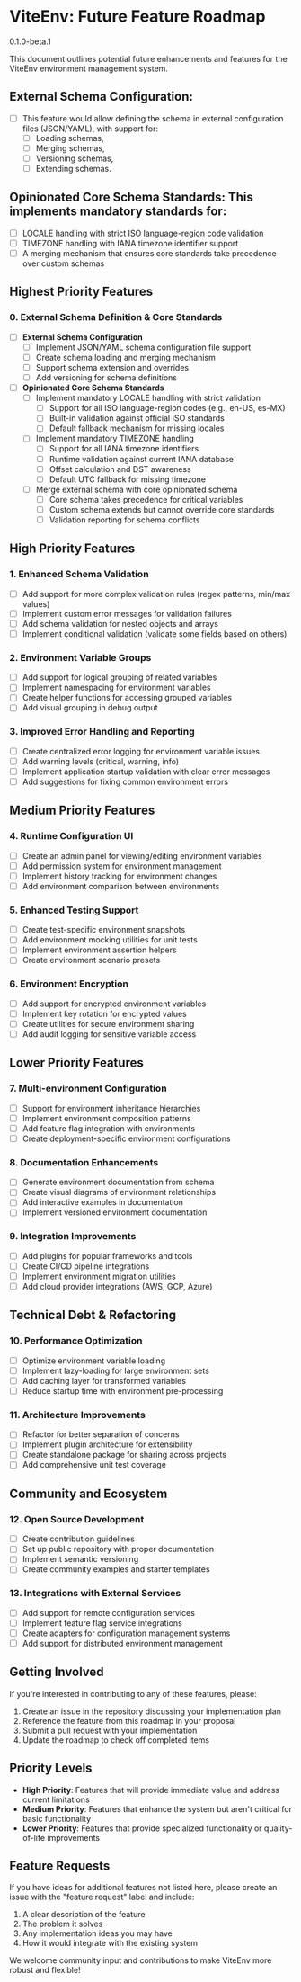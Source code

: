 # ViteEnv: Future Feature Roadmap
0.1.0-beta.1 

This document outlines potential future enhancements and features for the ViteEnv environment management system.


## External Schema Configuration: 
- [ ] This feature would allow defining the schema in external configuration files (JSON/YAML), with support for:
  - [ ]  Loading schemas, 
  - [ ]  Merging schemas, 
  - [ ]  Versioning schemas,
  - [ ]  Extending schemas.

## Opinionated Core Schema Standards: This implements mandatory standards for:

- [ ] LOCALE handling with strict ISO language-region code validation
- [ ] TIMEZONE handling with IANA timezone identifier support
- [ ] A merging mechanism that ensures core standards take precedence over custom schemas

## Highest Priority Features

### 0. External Schema Definition & Core Standards

- [ ] **External Schema Configuration**
  - [ ] Implement JSON/YAML schema configuration file support
  - [ ] Create schema loading and merging mechanism
  - [ ] Support schema extension and overrides
  - [ ] Add versioning for schema definitions

- [ ] **Opinionated Core Schema Standards**
  - [ ] Implement mandatory LOCALE handling with strict validation
    - [ ] Support for all ISO language-region codes (e.g., en-US, es-MX)
    - [ ] Built-in validation against official ISO standards
    - [ ] Default fallback mechanism for missing locales
  - [ ] Implement mandatory TIMEZONE handling
    - [ ] Support for all IANA timezone identifiers
    - [ ] Runtime validation against current IANA database
    - [ ] Offset calculation and DST awareness
    - [ ] Default UTC fallback for missing timezone
  - [ ] Merge external schema with core opinionated schema
    - [ ] Core schema takes precedence for critical variables
    - [ ] Custom schema extends but cannot override core standards
    - [ ] Validation reporting for schema conflicts

## High Priority Features

### 1. Enhanced Schema Validation

- [ ] Add support for more complex validation rules (regex patterns, min/max values)
- [ ] Implement custom error messages for validation failures
- [ ] Add schema validation for nested objects and arrays
- [ ] Implement conditional validation (validate some fields based on others)

### 2. Environment Variable Groups

- [ ] Add support for logical grouping of related variables
- [ ] Implement namespacing for environment variables
- [ ] Create helper functions for accessing grouped variables
- [ ] Add visual grouping in debug output

### 3. Improved Error Handling and Reporting

- [ ] Create centralized error logging for environment variable issues
- [ ] Add warning levels (critical, warning, info)
- [ ] Implement application startup validation with clear error messages
- [ ] Add suggestions for fixing common environment errors

## Medium Priority Features

### 4. Runtime Configuration UI

- [ ] Create an admin panel for viewing/editing environment variables
- [ ] Add permission system for environment management
- [ ] Implement history tracking for environment changes
- [ ] Add environment comparison between environments

### 5. Enhanced Testing Support

- [ ] Create test-specific environment snapshots
- [ ] Add environment mocking utilities for unit tests
- [ ] Implement environment assertion helpers
- [ ] Create environment scenario presets

### 6. Environment Encryption

- [ ] Add support for encrypted environment variables
- [ ] Implement key rotation for encrypted values
- [ ] Create utilities for secure environment sharing
- [ ] Add audit logging for sensitive variable access

## Lower Priority Features

### 7. Multi-environment Configuration

- [ ] Support for environment inheritance hierarchies
- [ ] Implement environment composition patterns
- [ ] Add feature flag integration with environments
- [ ] Create deployment-specific environment configurations

### 8. Documentation Enhancements

- [ ] Generate environment documentation from schema
- [ ] Create visual diagrams of environment relationships
- [ ] Add interactive examples in documentation
- [ ] Implement versioned environment documentation

### 9. Integration Improvements

- [ ] Add plugins for popular frameworks and tools
- [ ] Create CI/CD pipeline integrations
- [ ] Implement environment migration utilities
- [ ] Add cloud provider integrations (AWS, GCP, Azure)

## Technical Debt & Refactoring

### 10. Performance Optimization

- [ ] Optimize environment variable loading
- [ ] Implement lazy-loading for large environment sets
- [ ] Add caching layer for transformed variables
- [ ] Reduce startup time with environment pre-processing

### 11. Architecture Improvements

- [ ] Refactor for better separation of concerns
- [ ] Implement plugin architecture for extensibility
- [ ] Create standalone package for sharing across projects
- [ ] Add comprehensive unit test coverage

## Community and Ecosystem

### 12. Open Source Development

- [ ] Create contribution guidelines
- [ ] Set up public repository with proper documentation
- [ ] Implement semantic versioning
- [ ] Create community examples and starter templates

### 13. Integrations with External Services

- [ ] Add support for remote configuration services
- [ ] Implement feature flag service integrations
- [ ] Create adapters for configuration management systems
- [ ] Add support for distributed environment management

## Getting Involved

If you're interested in contributing to any of these features, please:

1. Create an issue in the repository discussing your implementation plan
2. Reference the feature from this roadmap in your proposal
3. Submit a pull request with your implementation
4. Update the roadmap to check off completed items

## Priority Levels

- **High Priority**: Features that will provide immediate value and address current limitations
- **Medium Priority**: Features that enhance the system but aren't critical for basic functionality
- **Lower Priority**: Features that provide specialized functionality or quality-of-life improvements

## Feature Requests

If you have ideas for additional features not listed here, please create an issue with the "feature request" label and include:

1. A clear description of the feature
2. The problem it solves
3. Any implementation ideas you may have
4. How it would integrate with the existing system

We welcome community input and contributions to make ViteEnv more robust and flexible!